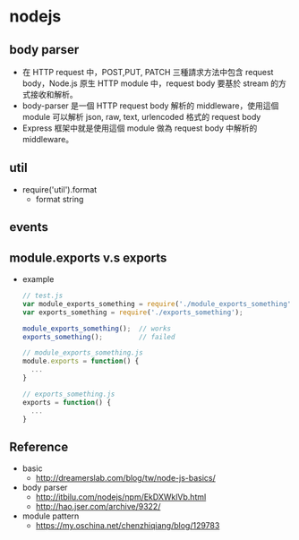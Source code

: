 # nodejs

## body parser
* 在 HTTP request 中，POST,PUT, PATCH 三種請求方法中包含 request body，Node.js 原生 HTTP module 中，request body 要基於 stream 的方式接收和解析。
* body-parser 是一個 HTTP request body 解析的 middleware，使用這個 module 可以解析 json, raw, text, urlencoded 格式的 request body
* Express 框架中就是使用這個 module 做為 request body 中解析的 middleware。

## util
* require('util').format
  * format string

## events

## module.exports v.s exports
* example
  ```js
  // test.js
  var module_exports_something = require('./module_exports_something');
  var exports_something = require('./exports_something');
  
  module_exports_something();  // works
  exports_something();         // failed
  
  // module_exports_something.js
  module.exports = function() {
    ...
  }
  
  // exports_something.js
  exports = function() {
    ...
  }
  ```

## Reference
* basic
  * http://dreamerslab.com/blog/tw/node-js-basics/
* body parser
  * http://itbilu.com/nodejs/npm/EkDXWklVb.html
  * http://hao.jser.com/archive/9322/
* module pattern
  * https://my.oschina.net/chenzhiqiang/blog/129783

